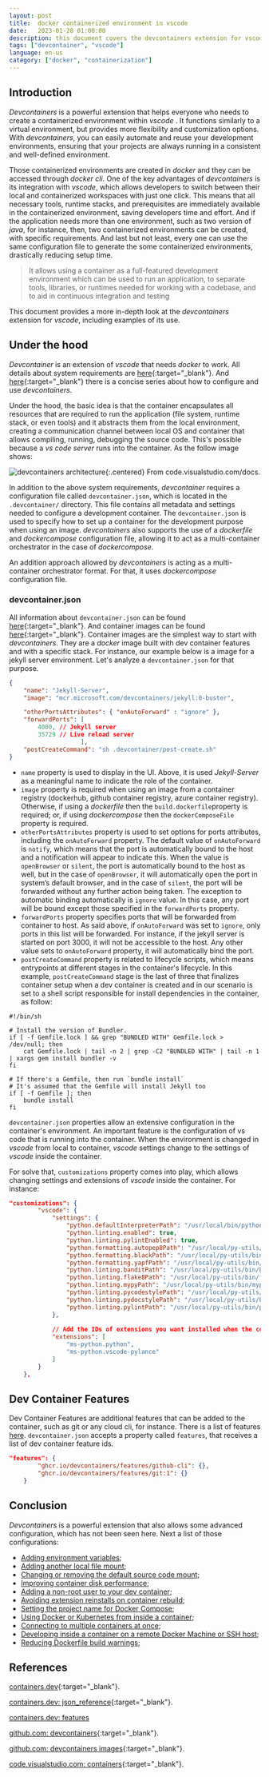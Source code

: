 ```yaml
---
layout: post
title:  docker containerized environment in vscode
date:   2023-01-28 01:00:00
description: this document covers the devcontainers extension for vscode, which enables to work with containerized environments
tags: ["devcontainer", "vscode"]
language: en-us
category: ["docker", "containerization"]
---
```

## Introduction

*Devcontainers* is a powerful extension that helps everyone who needs to create a containerized environment within *vscode* . It functions similarly to a virtual environment, but provides more flexibility and customization options. With *devcontainers*, you can easily automate and reuse your development environments, ensuring that your projects are always running in a consistent and well-defined environment.

Those containerized environments are created in *docker* and they can be accessed through *docker cli*. One of the key advantages of *devcontainers* is its integration with *vscode*, which allows developers to switch between their local and containerized workspaces with just one click. This means that all necessary tools, runtime stacks, and prerequisites are immediately available in the containerized environment, saving developers time and effort. And if the application needs more than one environment, such as two version of *java*, for instance, then, two containerized environments can be created, with specific requirements. And last but not least, every one can use the same configuration file to generate the some containerized environments, drastically reducing setup time.

> It allows using a container as a full-featured development environment which can be used to run an application, to separate tools, libraries, or runtimes needed for working with a codebase, and to aid in continuous integration and testing

This document provides a more in-depth look at the *devcontainers* extension for *vscode*, including examples of its use.

## Under the hood

*Devcontainer* is an extension of *vscode* that needs *docker* to work. All details about system requirements are [here](https://code.visualstudio.com/docs/devcontainers/containers#_getting-started){:target="_blank"}. And [here](https://learn.microsoft.com/en-us/shows/beginners-series-to-dev-containers/?wt.mc_id=devcloud-11496-cxa){:target="_blank"} there is a concise series about how to configure and use *devcontainers*.

Under the hood, the basic idea is that the container encapsulates all resources that are required to run the application (file system, runtime stack, or even tools) and it abstracts them from the local environment, creating a communication channel between local OS and container that allows compiling, running, debugging the source code. This's possible because a *vs code server* runs into the container. As the follow image shows:

![devcontainers architecture](/assets/img/content/dev-container/architecture-containers.png){:.centered}
From code.visualstudio.com/docs.

In addition to the above system requirements, *devcontainer* requires a configuration file called `devcontainer.json`, which is located in the `.devcontainer/` directory. This file contains all metadata and settings needed to configure a development container. The `devcontainer.json` is used to specify how to set up a container for the development purpose when using an image. *devcontainers* also supports the use of a *dockerfile* and *dockercompose* configuration file, allowing it to act as a multi-container orchestrator in the case of *dockercompose*.

An addition approach allowed by *devcontainers* is acting as a multi-container orchestrator format. For that, it uses *dockercompose* configuration file.

### devcontainer.json

All information about `devcontainer.json` can be found [here](https://containers.dev/implementors/json_reference/){:target="_blank"}. And container images can be found [here](https://github.com/devcontainers/images/tree/main/src){:target="_blank"}. Container images are the simplest way to start with *devcontainers*. They are a *docker* image built with dev container features and with a specific stack. For instance, our example below is a image for a jekyll server environment. Let's analyze a `devcontainer.json` for that purpose.

~~~ json
{
	"name": "Jekyll-Server",
	"image": "mcr.microsoft.com/devcontainers/jekyll:0-buster",

	"otherPortsAttributes": { "onAutoForward" : "ignore" },
	"forwardPorts": [
		4000, // Jekyll server
		35729 // Live reload server
	                ],
	"postCreateCommand": "sh .devcontainer/post-create.sh"
}
~~~

* `name` property is used to display in the UI. Above, it is used *Jekyll-Server* as a meaningful name to indicate the role of the container.
* `image` property is required when using an image from a container registry (dockerhub, github container registry, azure container registry). Otherwise, if using a *dockerfile* then the `build.dockerfile`property is required; or, if using *dockercompose* then the `dockerComposeFile` property is required.
* `otherPortsAttributes` property is used to set options for ports attributes, including the `onAutoForward` property. The default value of `onAutoForward` is `notify`, which means that the port is automatically bound to the host and a notification will appear to indicate this. When the value is `openBrowser` or `silent`, the port is automatically bound to the host as well, but in the case of `openBrowser`, it will automatically open the port in system’s default browser, and in the case of `silent`, the port will be forwarded without any further action being taken. The exception to automatic binding automatically is `ignore` value. In this case, any port will be bound except those specified in the `forwardPorts` property.
* `forwardPorts` property specifies ports that will be forwarded from container to host. As said above, if `onAutoForward` was set to `ignore`, only ports in this list will be forwarded. For instance, if the jekyll server is started on port 3000, it will not be accessible to the host. Any other value sets to `onAutoForward` property, it will automatically bind the port.
* `postCreateCommand` property is related to lifecycle scripts, which means entrypoints at different stages in the container's lifecycle. In this example, `postCreateCommand` stage is the last of three that finalizes container setup when a dev container is created and in our scenario is set to a shell script responsible for install dependencies in the container, as follow:

~~~ shell
#!/bin/sh

# Install the version of Bundler.
if [ -f Gemfile.lock ] && grep "BUNDLED WITH" Gemfile.lock > /dev/null; then
    cat Gemfile.lock | tail -n 2 | grep -C2 "BUNDLED WITH" | tail -n 1 | xargs gem install bundler -v
fi

# If there's a Gemfile, then run `bundle install`
# It's assumed that the Gemfile will install Jekyll too
if [ -f Gemfile ]; then
    bundle install
fi
~~~

`devcontainer.json` properties allow an extensive configuration in the container's environment. An important feature is the configuration of vs code that is running into the container. When the environment is changed in *vscode* from local to container, *vscode* settings change to the settings of *vscode* inside the container.

For solve that, `customizations` property comes into play, which allows changing settings and extensions of *vscode* inside the container. For instance:

~~~ json
"customizations": {
		"vscode": {
			"settings": { 
				"python.defaultInterpreterPath": "/usr/local/bin/python",
				"python.linting.enabled": true,
				"python.linting.pylintEnabled": true,
				"python.formatting.autopep8Path": "/usr/local/py-utils/bin/autopep8",
				"python.formatting.blackPath": "/usr/local/py-utils/bin/black",
				"python.formatting.yapfPath": "/usr/local/py-utils/bin/yapf",
				"python.linting.banditPath": "/usr/local/py-utils/bin/bandit",
				"python.linting.flake8Path": "/usr/local/py-utils/bin/flake8",
				"python.linting.mypyPath": "/usr/local/py-utils/bin/mypy",
				"python.linting.pycodestylePath": "/usr/local/py-utils/bin/pycodestyle",
				"python.linting.pydocstylePath": "/usr/local/py-utils/bin/pydocstyle",
				"python.linting.pylintPath": "/usr/local/py-utils/bin/pylint"
			},
			
			// Add the IDs of extensions you want installed when the container is created.
			"extensions": [
				"ms-python.python",
				"ms-python.vscode-pylance"
			]
		}
	},
~~~

## Dev Container Features

Dev Container Features are additional features that can be added to the container, such as git or any cloud cli, for instance. There is a list of features [here](https://containers.dev/features). `devcontainer.json` accepts a property called `features`, that receives a list of dev container feature ids.

~~~ json
"features": { 
        "ghcr.io/devcontainers/features/github-cli": {}, 
        "ghcr.io/devcontainers/features/git:1": {}
    }
~~~

## Conclusion

*Devcontainers* is a powerful extension that also allows some advanced configuration, which has not been seen here. Next a list of those configurations:

* [Adding environment variables](https://code.visualstudio.com/remote/advancedcontainers/environment-variables);
* [Adding another local file mount](https://code.visualstudio.com/remote/advancedcontainers/add-local-file-mount);
* [Changing or removing the default source code mount](https://code.visualstudio.com/remote/advancedcontainers/change-default-source-mount);
* [Improving container disk performance](https://code.visualstudio.com/remote/advancedcontainers/improve-performance);
* [Adding a non-root user to your dev container](https://code.visualstudio.com/remote/advancedcontainers/add-nonroot-user);
* [Avoiding extension reinstalls on container rebuild](https://code.visualstudio.com/remote/advancedcontainers/avoid-extension-reinstalls);
* [Setting the project name for Docker Compose](https://code.visualstudio.com/remote/advancedcontainers/set-docker-compose-project-name);
* [Using Docker or Kubernetes from inside a container](https://code.visualstudio.com/remote/advancedcontainers/use-docker-kubernetes);
* [Connecting to multiple containers at once](https://code.visualstudio.com/remote/advancedcontainers/connect-multiple-containers);
* [Developing inside a container on a remote Docker Machine or SSH host](https://code.visualstudio.com/remote/advancedcontainers/develop-remote-host);
* [Reducing Dockerfile build warnings](https://code.visualstudio.com/remote/advancedcontainers/reduce-docker-warnings);

## References

[containers.dev](https://containers.dev){:target="_blank"}.

[containers.dev: json_reference](https://containers.dev/implementors/json_reference/){:target="_blank"}.

[containers.dev: features](https://containers.dev/features)

[github.com: devcontainers](https://github.com/devcontainers){:target="_blank"}.

[github.com: devcontainers images](https://github.com/devcontainers/images/tree/main/src){:target="_blank"}.

[code.visualstudio.com: containers](https://code.visualstudio.com/docs/devcontainers/containers){:target="_blank"}.